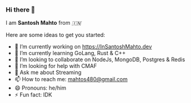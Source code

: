 ### Hi there 👋


I am **Santosh Mahto**  from _🇮🇳_

Here are some ideas to get you started:

- 🔭 I’m currently working on https://InSantoshMahto.dev
- 🌱 I’m currently learning GoLang, Rust & C++
- 👯 I’m looking to collaborate on NodeJs, MongoDB, Postgres & Redis
- 🤔 I’m looking for help with CMAF
- 💬 Ask me about Streaming
- 📫 How to reach me: mahtos480@gmail.com
- 😄 Pronouns: he/him
- ⚡ Fun fact: IDK
